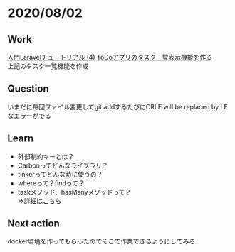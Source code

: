 # 2020/08/02

## Work  
[入門Laravelチュートリアル (4) ToDoアプリのタスク一覧表示機能を作る](https://www.hypertextcandy.com/laravel-tutorial-todo-app-list-tasks)  
上記のタスク一覧機能を作成  

## Question  
いまだに毎回ファイル変更してgit addするたびにCRLF will be replaced by LF なエラーがでる  

## Learn  
* 外部制約キーとは？  
* Carbonってどんなライブラリ？  
* tinkerってどんな時に使うの？  
* whereって？findって？  
* taskメソッド、hasManyメソッドって？  
⇒[詳細はこちら](https://github.com/RyutoMita-SO/Documents/blob/master/Laravel/LaravelTips.md)  

## Next action  
docker環境を作ってもらったのでそこで作業できるようにしてみる  
